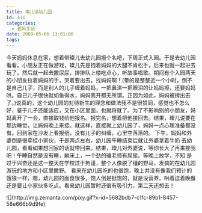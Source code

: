 ```yaml
---
title: 璨儿读幼儿园
id: 411
categories:
  - 爸妈手记
date: 2009-05-06 13:01:00
tags:
---
```


今天妈妈休息在家，想着带璨儿去幼儿园报个名吧，下周正式入园。于是去幼儿园看看。小朋友正在做游戏，璨儿先是抱着妈妈的大腿不肯松手，后来也就一起进去 玩了。然后就一起去撒尿尿，排排队上楼吃点心，听故事唱歌。期间有个入园两天的小朋友拉着妈妈的手，哭着要出去，找妈妈啊！(晕的是整整近一个小时，倒不 是自己儿子，而是别人的儿子缠着妈妈，一把鼻涕一把眼泪的让妈妈擦，还要妈妈哄。自己儿子很快就如鱼得水，妈妈离开都无所谓。正因为如此，妈妈被撵出去 了。)说真的，这个幼儿园的对待新生的理念和做法我不是很赞同，感觉也不怎么好，鉴于儿子还能适应，又在小区里面，也就将就了。为了不影响别的小朋友，妈 妈离开了一会，直接取钱给他报名。报完名，想着把他接回去。结果，璨儿说要在那边睡觉，让妈妈晚上来接。就这样，直接就上幼儿园了，妈妈一点心理准备都没 有。回到家在沙发上看报纸，没有儿子的纠缠，心里空落落的。
下午，妈妈和外婆倒是很牵挂小家伙，于是两点左右，幼儿园午睡结束后就让外婆拿着牛奶 去幼儿园，看看如果想回家的话就带回来。结果，璨儿对外婆说，等你长大了再来接我吧！午睡自然是没有睡，躺床上，一个劲的骗老师有尿尿。等晚上放学，不知 是过于兴奋还是这一整天在学校过于拘谨，整个人像脱了缰的野马，发疯的在幼儿园游玩的地方和小区里撒野。
看来在幼儿园吃的也很饱，晚上并没有像我们预计的饿狼一样，嗯，幼儿园的面食很多，饱人倒是挺饱的，就是没营养。哄着逗着晚餐还是要让小家伙多吃点。看来幼儿园暂时还很有吸引力，第二天还想去！

<div class="zemanta-pixie">![](http://img.zemanta.com/pixy.gif?x-id=5682bdb7-c1fc-89b1-8457-58e666b9d9fe)</div>